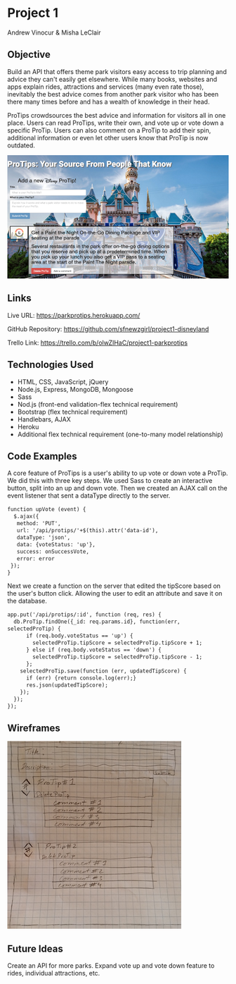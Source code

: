 # Project 1

Andrew Vinocur & Misha LeClair

## Objective

Build an API that offers theme park visitors easy access to trip planning and advice they can't easily get elsewhere. While many books, websites and apps explain rides, attractions and services (many even rate those), inevitably the best advice comes from another park visitor who has been there many times before and has a wealth of knowledge in their head.

ProTips crowdsources the best advice and information for visitors all in one place. Users can read ProTips, write their own, and vote up or vote down a specific ProTip. Users can also comment on a ProTip to add their spin, additional information or even let other users know that ProTip is now outdated.

![alt text](public/images/disneyland-app-screenshot.png)

## Links

Live URL: https://parkprotips.herokuapp.com/

GitHub Repository: https://github.com/sfnewzgirl/project1-disneyland

Trello Link: https://trello.com/b/olwZIHaC/project1-parkprotips

## Technologies Used
* HTML, CSS, JavaScript, jQuery
* Node.js, Express, MongoDB, Mongoose
* Sass
* Nod.js (front-end validation-flex technical requirement)
* Bootstrap (flex technical requirement)
* Handlebars, AJAX
* Heroku
* Additional flex technical requirement (one-to-many model relationship)

## Code Examples

A core feature of ProTips is a user's ability to up vote or down vote a ProTip. We did this with three key steps. We used Sass to create an interactive button, split into an up and down vote. Then we created an AJAX call on the event listener that sent a dataType directly to the server.

```
function upVote (event) {
  $.ajax({
   method: 'PUT',
   url: '/api/protips/'+$(this).attr('data-id'),
   dataType: 'json',
   data: {voteStatus: 'up'},
   success: onSuccessVote,
   error: error
 });
}
```
Next we create a function on the server that edited the tipScore based on the user's button click. Allowing the user to edit an attribute and save it on the database.

```
app.put('/api/protips/:id', function (req, res) {
  db.ProTip.findOne({_id: req.params.id}, function(err, selectedProTip) {
      if (req.body.voteStatus == 'up') {
        selectedProTip.tipScore = selectedProTip.tipScore + 1;
      } else if (req.body.voteStatus == 'down') {
        selectedProTip.tipScore = selectedProTip.tipScore - 1;
      };
    selectedProTip.save(function (err, updatedTipScore) {
      if (err) {return console.log(err);}
      res.json(updatedTipScore);
    });
  });
});
```

## Wireframes

![alt text](public/images/disneyland-app-wireframe.jpg)

## Future Ideas
Create an API for more parks.
Expand vote up and vote down feature to rides, individual attractions, etc.
